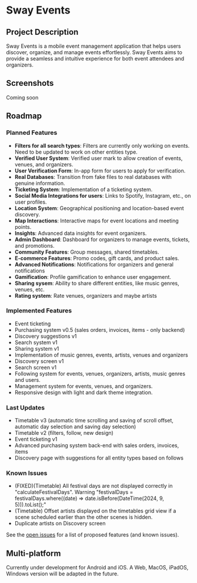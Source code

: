 # Sway Events

## Project Description
Sway Events is a mobile event management application that helps users discover, organize, and manage events effortlessly. Sway Events aims to provide a seamless and intuitive experience for both event attendees and organizers.

## Screenshots
Coming soon

## Roadmap

### Planned Features
* **Filters for all search types**: Filters are currently only working on events. Need to be updated to work on other entities type.
* **Verified User System**: Verified user mark to allow creation of events, venues, and organizers.
* **User Verification Form**: In-app form for users to apply for verification.
* **Real Databases**: Transition from fake files to real databases with genuine information.
* **Ticketing System**: Implementation of a ticketing system.
* **Social Media Integrations for users**: Links to Spotify, Instagram, etc., on user profiles.
* **Location System**: Geographical positioning and location-based event discovery.
* **Map Interactions**: Interactive maps for event locations and meeting points.
* **Insights**: Advanced data insights for event organizers.
* **Admin Dashboard**: Dashboard for organizers to manage events, tickets, and promotions.
* **Community Features**: Group messages, shared timetables.
* **E-commerce Features**: Promo codes, gift cards, and product sales.
* **Advanced Notifications**: Notifications for organizers and general notifications
* **Gamification**: Profile gamification to enhance user engagement.
* **Sharing sysem**: Ability to share different entities, like music genres, venues, etc.
* **Rating system**: Rate venues, organizers and maybe artists

### Implemented Features
* Event ticketing
* Purchasing system v0.5 (sales orders, invoices, items - only backend)
* Discovery suggestions v1
* Search system v1 
* Sharing system v1
* Implementation of music genres, events, artists, venues and organizers
* Discovery screen v1
* Search screen v1
* Following system for events, venues, organizers, artists, music genres and users.
* Management system for events, venues, and organizers.
* Responsive design with light and dark theme integration.

### Last Updates
* Timetable v3 (automatic time scrolling and saving of scroll offset, automatic day selection and saving day selection)
* Timetable v2 (filters, follow, new design)
* Event ticketing v1
* Advanced purchasing system back-end with sales orders, invoices, items
* Discovery page with suggestions for all entity types based on follows

### Known Issues
* (FIXED)(Timetable) All festival days are not displayed correctly in "calculateFestivalDays". Warning "festivalDays = festivalDays.where((date) => date.isBefore(DateTime(2024, 9, 5))).toList();"
* (Timetable) Offset artists displayed on the timetables grid view if a scene scheduled earlier than the other scenes is hidden.
* Duplicate artists on Discovery screen

See the [open issues](https://github.com/Sway/Sway-Events/issues) for a list of proposed features (and known issues).

## Multi-platform
Currently under development for Android and iOS. A Web, MacOS, iPadOS, Windows version will be adapted in the future.
